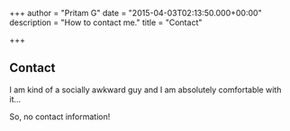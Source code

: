 +++
author = "Pritam G"
date = "2015-04-03T02:13:50.000+00:00"
description = "How to contact me."
title = "Contact"

+++
## Contact

I am kind of a socially awkward guy and I am absolutely comfortable with it...

So, no contact information!